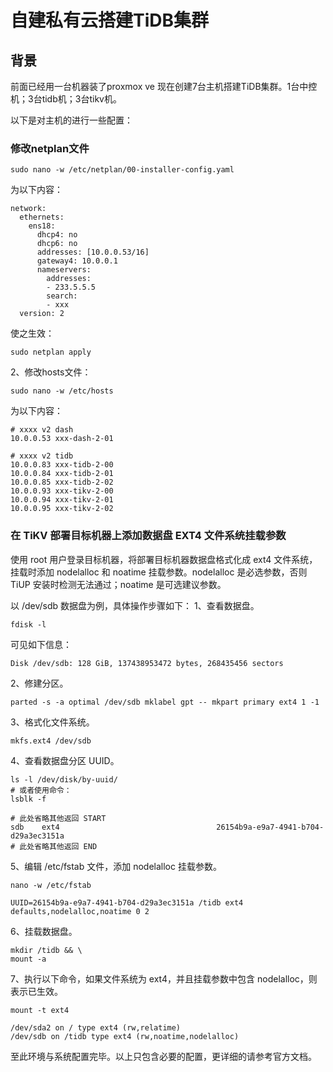 # 自建私有云搭建TiDB集群

## 背景
前面已经用一台机器装了proxmox ve 现在创建7台主机搭建TiDB集群。1台中控机；3台tidb机；3台tikv机。

以下是对主机的进行一些配置：

### 修改netplan文件
```
sudo nano -w /etc/netplan/00-installer-config.yaml
```
为以下内容：
```
network:
  ethernets:
    ens18:
      dhcp4: no
      dhcp6: no
      addresses: [10.0.0.53/16]
      gateway4: 10.0.0.1
      nameservers:
        addresses:
        - 233.5.5.5
        search:
        - xxx
  version: 2
```
使之生效：
```
sudo netplan apply
```

2、修改hosts文件：
```
sudo nano -w /etc/hosts
```
为以下内容：
```
# xxxx v2 dash
10.0.0.53 xxx-dash-2-01

# xxxx v2 tidb
10.0.0.83 xxx-tidb-2-00
10.0.0.84 xxx-tidb-2-01
10.0.0.85 xxx-tidb-2-02
10.0.0.93 xxx-tikv-2-00
10.0.0.94 xxx-tikv-2-01
10.0.0.95 xxx-tikv-2-02
```

### 在 TiKV 部署目标机器上添加数据盘 EXT4 文件系统挂载参数
使用 root 用户登录目标机器，将部署目标机器数据盘格式化成 ext4 文件系统，挂载时添加 nodelalloc 和 noatime 挂载参数。nodelalloc 是必选参数，否则 TiUP 安装时检测无法通过；noatime 是可选建议参数。

以 /dev/sdb 数据盘为例，具体操作步骤如下：
1、查看数据盘。
```
fdisk -l
```
可见如下信息：
```
Disk /dev/sdb: 128 GiB, 137438953472 bytes, 268435456 sectors
```

2、修建分区。
```
parted -s -a optimal /dev/sdb mklabel gpt -- mkpart primary ext4 1 -1
```

3、格式化文件系统。
```
mkfs.ext4 /dev/sdb
```

4、查看数据盘分区 UUID。
```
ls -l /dev/disk/by-uuid/
# 或者使用命令：
lsblk -f
```
```
# 此处省略其他返回 START
sdb    ext4                                   26154b9a-e9a7-4941-b704-d29a3ec3151a
# 此处省略其他返回 END
```

5、编辑 /etc/fstab 文件，添加 nodelalloc 挂载参数。
```
nano -w /etc/fstab
```
```
UUID=26154b9a-e9a7-4941-b704-d29a3ec3151a /tidb ext4 defaults,nodelalloc,noatime 0 2
```

6、挂载数据盘。
```
mkdir /tidb && \
mount -a
```

7、执行以下命令，如果文件系统为 ext4，并且挂载参数中包含 nodelalloc，则表示已生效。
```
mount -t ext4
```
```
/dev/sda2 on / type ext4 (rw,relatime)
/dev/sdb on /tidb type ext4 (rw,noatime,nodelalloc)
```
至此环境与系统配置完毕。以上只包含必要的配置，更详细的请参考官方文档。